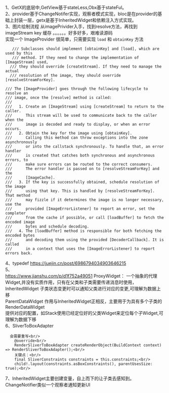 1、GetX的底层中,GetView基于stateLess,Obx基于stateFul。<br/>
2、provider基于ChangeNotifer实现，观察者模式实现，bloc是在provider的基础上封装一层，getx是基于InheritedWidget和依赖注入方式实现。<br/>
3、图片绘制流程 从imagePrivider入手，找到resolve方法，再找到imageStream key  缓存 。。。。。。好多好多，艰难读源码 <br/>
   实现一个 ImageProvider 很简单，只需要实现 `load` 和 `obtainKey` 方法
   ```
      /// Subclasses should implement [obtainKey] and [load], which are used by this
      /// method. If they need to change the implementation of [ImageStream] used,
     /// they should override [createStream]. If they need to manage the actual
     /// resolution of the image, they should override [resolveStreamForKey].

 /// The [ImageProvider] goes through the following lifecycle to resolve an
/// image, once the [resolve] method is called:
///
///   1. Create an [ImageStream] using [createStream] to return to the caller.
///      This stream will be used to communicate back to the caller when the
///      image is decoded and ready to display, or when an error occurs.
///   2. Obtain the key for the image using [obtainKey].
///      Calling this method can throw exceptions into the zone asynchronously
///      or into the callstack synchronously. To handle that, an error handler
///      is created that catches both synchronous and asynchronous errors, to
///      make sure errors can be routed to the correct consumers.
///      The error handler is passed on to [resolveStreamForKey] and the
///      [ImageCache].
///   3. If the key is successfully obtained, schedule resolution of the image
///      using that key. This is handled by [resolveStreamForKey]. That method
///      may fizzle if it determines the image is no longer necessary, use the
///      provided [ImageErrorListener] to report an error, set the completer
///      from the cache if possible, or call [loadBuffer] to fetch the encoded image
///      bytes and schedule decoding.
///   4. The [loadBuffer] method is responsible for both fetching the encoded bytes
///      and decoding them using the provided [DecoderCallback]. It is called
///      in a context that uses the [ImageErrorListener] to report errors back.

   ```


4、typedef https://juejin.cn/post/6986794034903646215 <br/>
5、<br/> https://www.jianshu.com/p/d1f752a49051
 ProxyWidget： 一个抽象的代理Widget,并没有实质作用，只有在父类和子类需要传递消息时使用， <br/>
 InheritedWidget 子类状态变更时可以通知父类进行对应的变更,可理解为数据上移 <br/>
 ParentDataWidget 作用与InheritedWidget正相反，主要用于为具有多个子类的RenderDataWidget <br/>
 提供对应的配置，如Stack使用已经定位好的父类Widget来定位每个子Widget,可理解为数据下移 <br/>
 6、SliverToBoxAdapter<br/>
 
```
  会需要重写<br/>
    @override<br/>
    RenderSliverToBoxAdapter createRenderObject(BuildContext context) => RenderSliverToBoxAdapter();<br/>
    关键点：<br/>
    final SliverConstraints constraints = this.constraints;<br/>
    child!.layout(constraints.asBoxConstraints(), parentUsesSize: true);<br/>
```

7、InheritedWidget主要创建变量，自上而下的让子类去感知到。ChangeNotifier类似一个观察者通知更新UI <br/>
  

    
